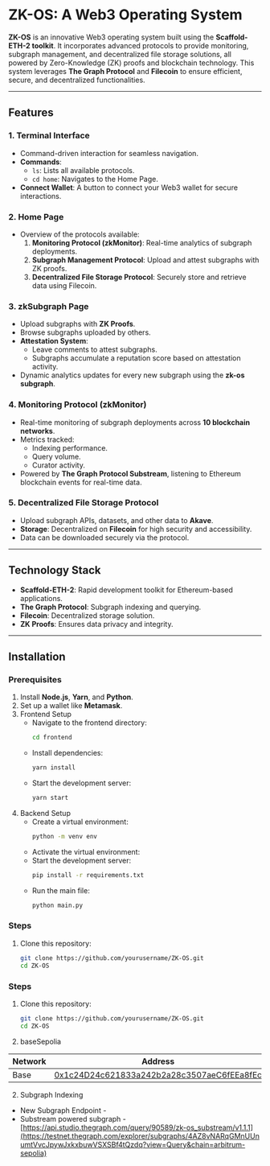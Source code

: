 # ZK-OS: A Web3 Operating System

**ZK-OS** is an innovative Web3 operating system built using the **Scaffold-ETH-2 toolkit**. It incorporates advanced protocols to provide monitoring, subgraph management, and decentralized file storage solutions, all powered by Zero-Knowledge (ZK) proofs and blockchain technology. This system leverages **The Graph Protocol** and **Filecoin** to ensure efficient, secure, and decentralized functionalities.

---

## Features

### 1. **Terminal Interface**
- Command-driven interaction for seamless navigation.
- **Commands**:
  - `ls`: Lists all available protocols.
  - `cd home`: Navigates to the Home Page.
- **Connect Wallet**: A button to connect your Web3 wallet for secure interactions.

### 2. **Home Page**
- Overview of the protocols available:
  1. **Monitoring Protocol (zkMonitor)**: Real-time analytics of subgraph deployments.
  2. **Subgraph Management Protocol**: Upload and attest subgraphs with ZK proofs.
  3. **Decentralized File Storage Protocol**: Securely store and retrieve data using Filecoin.

### 3. **zkSubgraph Page**
- Upload subgraphs with **ZK Proofs**.
- Browse subgraphs uploaded by others.
- **Attestation System**: 
  - Leave comments to attest subgraphs.
  - Subgraphs accumulate a reputation score based on attestation activity.
- Dynamic analytics updates for every new subgraph using the **zk-os subgraph**.

### 4. **Monitoring Protocol (zkMonitor)**
- Real-time monitoring of subgraph deployments across **10 blockchain networks**.
- Metrics tracked:
  - Indexing performance.
  - Query volume.
  - Curator activity.
- Powered by **The Graph Protocol Substream**, listening to Ethereum blockchain events for real-time data.

### 5. **Decentralized File Storage Protocol**
- Upload subgraph APIs, datasets, and other data to **Akave**.
- **Storage**: Decentralized on **Filecoin** for high security and accessibility.
- Data can be downloaded securely via the protocol.

---

## Technology Stack
- **Scaffold-ETH-2**: Rapid development toolkit for Ethereum-based applications.
- **The Graph Protocol**: Subgraph indexing and querying.
- **Filecoin**: Decentralized storage solution.
- **ZK Proofs**: Ensures data privacy and integrity.

---

## Installation

### Prerequisites
1. Install **Node.js**, **Yarn**, and **Python**.
2. Set up a wallet like **Metamask**.
3. Frontend Setup
   - Navigate to the frontend directory:
     ```bash
     cd frontend
    - Install dependencies:
       ```bash
      yarn install
    - Start the development server:
       ```bash
      yarn start
4. Backend Setup
   - Create a virtual environment:
     ```bash
     python -m venv env
    - Activate the virtual environment:
    - Start the development server:
       ```bash
      pip install -r requirements.txt
    - Run the main file:
       ```bash
      python main.py
### Steps
1. Clone this repository:
   ```bash
   git clone https://github.com/yourusername/ZK-OS.git
   cd ZK-OS

### Steps
1. Clone this repository:
   ```bash
   git clone https://github.com/yourusername/ZK-OS.git
   cd ZK-OS

1. baseSepolia

| Network | Address                                                                                                                       |
| ------- | ----------------------------------------------------------------------------------------------------------------------------- |
| Base    | [0x1c24D24c621833a242b2a28c3507aeC6fEEa8fEc](https://sepolia.basescan.org/address/0x1c24D24c621833a242b2a28c3507aeC6fEEa8fEc) |


2. Subgraph Indexing
- New Subgraph Endpoint - 
- Substream powered subgraph - [https://api.studio.thegraph.com/query/90589/zk-os_substream/v1.1.1](https://testnet.thegraph.com/explorer/subgraphs/4AZ8vNARqGMnUUnumtVvcJpywJxkxbuwVSXSBf4tQzdq?view=Query&chain=arbitrum-sepolia)
